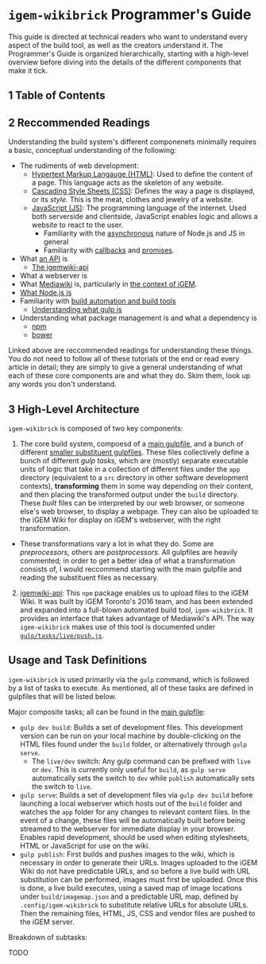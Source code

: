 # `igem-wikibrick` Programmer's Guide

This guide is directed at technical readers who want to understand every aspect of the build tool, as well as the creators understand it. The Programmer's Guide is organized hierarchically, starting with a high-level overview before diving into the details of the different components that make it tick.

## 1 Table of Contents

## 2 Reccommended Readings

Understanding the build system's different componenets minimally requires a basic, conceptual understanding of the following:

- The rudiments of web development:
  - [Hypertext Markup Langauge (HTML)](https://www.w3schools.com/Html/): Used to define the content of a page. This language acts as the skeleton of any website.
  - [Cascading Style Sheets (CSS)](https://www.w3schools.com/Css/): Defines the way a page is displayed, or its _style._ This is the meat, clothes and jewelry of a website.
  - [JavaScript (JS)](https://www.w3schools.com/Js/): The programming language of the internet. Used both serverside and clientside, JavaScript enables logic and allows a website to react to the user.
    - Familiarity with the [asynchronous](https://www.pluralsight.com/guides/introduction-to-asynchronous-javascript) nature of Node.js and JS in general
    - Familiarity with [callbacks](http://recurial.com/programming/understanding-callback-functions-in-javascript/) and [promises](https://developer.mozilla.org/en-US/docs/Web/JavaScript/Guide/Using_promises).
- What [an API](https://en.wikipedia.org/wiki/Application_programming_interface) is
  - [The igemwiki-api](https://github.com/igemuoftATG/igemwiki-api)
- What a webserver is
- What [Mediawiki](https://en.wikipedia.org/wiki/MediaWiki) is, particularly in [the context of iGEM](https://github.com/igemuoftATG/igemwiki-api/tree/master/recipes).
- [What Node.js is](https://nodejs.org/en/)
- Familiarity with [build automation and build tools](https://en.wikipedia.org/wiki/Build_automation)
  - [Understanding what gulp is](https://gulpjs.com/)
- Understanding what package management is and what a dependency is
  - [npm](https://www.npmjs.com/)
  - [bower](https://bower.io/)

Linked above are reccommended readings for understanding these things. You do not need to follow all of these tutorials ot the end or read every article in detail; they are simply to give a general understanding of what each of these core components are and what they do. Skim them, look up any words you don't understand.

## 3 High-Level Architecture

`igem-wikibrick` is composed of two key components:

1. The core build system, compoesd of a [main gulpfile](https://github.com/Mantissa-23/VGEM-2018/blob/igemwiki-api/wiki/gulpfile.js), and a bunch of different [smaller substituent gulpfiles](https://github.com/Virginia-iGEM/igem-wikibrick/tree/master/gulp/tasks). These files collectively define a bunch of different _gulp tasks,_ which are (mostly) separate executable units of logic that take in a collection of different files under the `app` directory (equivalent to a `src` directory in other software development contexts), **transforming** them in some way depending on their content, and then placing the transformed output under the `build` directory. These _built_ files can be interpreted by our web browser, or someone else's web browser, to display a webpage. They can also be uploaded to the iGEM Wiki for display on iGEM's webserver, with the right transformation.
  - These transformations vary a lot in what they do. Some are _preprocessors,_ others are _postprocessors._ All gulpfiles are heavily commented; in order to get a better idea of what a transformation consists of, I would reccommend starting with the main gulpfile and reading the substituent files as necessary.
2. [igemwiki-api](https://github.com/igemuoftATG/igemwiki-api/tree/master/recipes): This `npm` package enables us to upload files to the iGEM Wiki. It was built by iGEM Toronto's 2016 team, and has been extended and expanded into a full-blown automated build tool, `igem-wikibrick`. It provides an interface that takes advantage of Mediawiki's API. The way `igem-wikibrick` makes use of this tool is documented under [`gulp/tasks/live/push.js`](https://github.com/Virginia-iGEM/igem-wikibrick/blob/master/gulp/tasks/live/push.js).

## Usage and Task Definitions

`igem-wikibrick` is used primarily via the `gulp` command, which is followed by a list of tasks to execute. As mentioned, all of these tasks are defined in gulpfiles that will be listed below.

Major composite tasks; all can be found in the [main gulpfile](https://github.com/Mantissa-23/VGEM-2018/blob/igemwiki-api/wiki/gulpfile.js):

- `gulp dev build`: Builds a set of development files. This development version can be run on your local machine by double-clicking on the HTML files found under the `build` folder, or alternatively through `gulp serve`.
  - The `live/dev` switch: Any gulp command can be prefixed with `live` or `dev`. This is currently only useful for `build`, as `gulp serve` automatically sets the switch to `dev` while `publish` automatically sets the switch to `live`.
- `gulp serve`: Builds a set of development files via `gulp dev build` before launching a local webserver which hosts out of the `build` folder and watches the `app` folder for any changes to relevant content files. In the event of a change, these files will be automatically built before being streamed to the webserver for immediate display in your browser. Enables rapid development, should be used when editing stylesheets, HTML or JavaScript for use on the wiki.
- `gulp publish`: First builds and pushes images to the wiki, which is necessary in order to generate their URLs. Images uploaded to the iGEM Wiki do not have predictable URLs, and so before a live build with URL substitution can be performed, images must first be uploaded. Once this is done, a live build executes, using a saved map of image locations under `build/imagemap.json` and a predictable URL map, defined by `.config/igem-wikibrick` to substitute relative URLs for absolute URLs. Then the remaining files, HTML, JS, CSS and vendor files are pushed to the iGEM server.

Breakdown of subtasks:

TODO